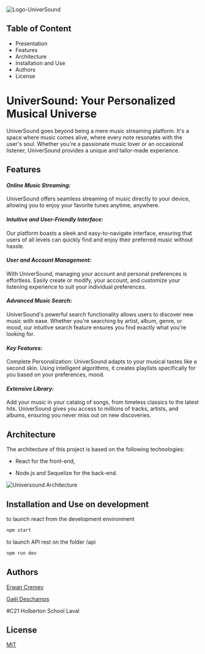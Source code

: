 
![Logo-UniverSound](https://i.ibb.co/Tw3wKD4/logov2-Trans.png)


## Table of Content

- Presentation
- Features
- Architecture
- Installation and Use
- Authors
- License 


# UniverSound: Your Personalized Musical Universe

UniverSound goes beyond being a mere music streaming platform. It's a space where music comes alive, where every note resonates with the user's soul. Whether you're a passionate music lover or an occasional listener, UniverSound provides a unique and tailor-made experience.

## Features

#### *Online Music Streaming:*

 UniverSound offers seamless streaming of music directly to your device, allowing you to enjoy your favorite tunes anytime, anywhere.


#### *Intuitive and User-Friendly Interface:*

Our platform boasts a sleek and easy-to-navigate interface, ensuring that users of all levels can quickly find and enjoy their preferred music without hassle.

#### *User and Account Management:* 

With UniverSound, managing your account and personal preferences is effortless. Easily create or modify,  your account, and customize your listening experience to suit your individual preferences.

#### *Advanced Music Search:*

 UniverSound's powerful search functionality allows users to discover new music with ease. Whether you're searching by artist, album, genre, or mood, our intuitive search feature ensures you find exactly what you're looking for.

#### *Key Features:*

Complete Personalization: UniverSound adapts to your musical tastes like a second skin. Using intelligent algorithms, it creates playlists specifically for you based on your preferences, mood.

#### *Extensive Library:*

 Add your music in your catalog of songs, from timeless classics to the latest hits. UniverSound gives you access to millions of tracks, artists, and albums, ensuring you never miss out on new discoveries.
## Architecture

 The architecture of this project is based on the following technologies:
 
- React for the front-end,


- Node.js and Sequelize for the back-end.


![Universound Architecture](https://i.ibb.co/RhV3S2y/Architecture-FLux-Universound-no-deploy-2.jpg)
## Installation and Use on development

to launch react from the development environment
```bash
npm start
```
to launch API rest on the folder /api 
```bash
npm run dev
```

## Authors



[Erwan Cremey](https://www.linkedin.com/in/cremey-erwan-b2b014256/)

[Gaël Deschamps](https://www.linkedin.com/in/gdeschampsdev/) 

 #C21 Holberton School Laval
## License

[MIT](https://choosealicense.com/licenses/mit/)

